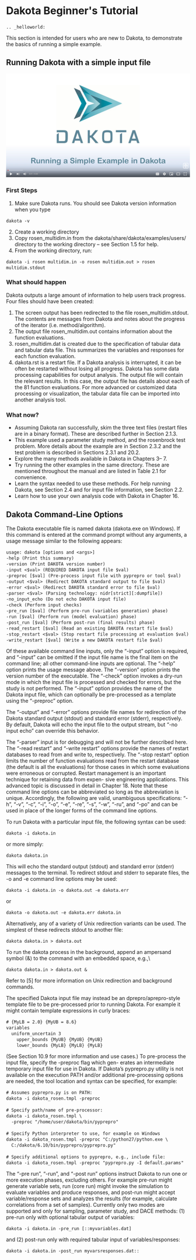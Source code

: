 Dakota Beginner's Tutorial
============

```{eval-rst}
.. _helloworld:
```

This section is intended for users who are new to Dakota, to demonstrate the basics of running a simple example.

## Running Dakota with a simple input file

[![alt text](img/DakotaSimpleExampleScreencastTeaser.png "Watch Screencast 1.1: Running a Simple Example in Dakota")](https://www.youtube.com/watch?v=ofi13UTq_Is&list=PLouetuxaIMDo-NMFXT-hlHYhOkePLrayY&index=1)

### First Steps

1. Make sure Dakota runs. You should see Dakota version information when you type

```
dakota -v
```

2. Create a working directory
3. Copy rosen_multidim.in from the dakota/share/dakota/examples/users/ directory to the working directory – see Section 1.5 for help.
4. From the working directory, run:

```
dakota -i rosen multidim.in -o rosen multidim.out > rosen multidim.stdout
```

### What should happen

Dakota outputs a large amount of information to help users track progress. Four files should have been created:
1. The screen output has been redirected to the file rosen_multidim.stdout. The contents are messages from
Dakota and notes about the progress of the iterator (i.e. method/algorithm).
2. The output file rosen_multidim.out contains information about the function evaluations.
3. rosen_multidim.dat is created due to the specification of tabular data and
tabular data file. This summarizes the variables and responses for each function evaluation.
4. dakota.rst is a restart file. If a Dakota analysis is interrupted, it can be often be restarted without losing all progress.
Dakota has some data processing capabilities for output analysis. The output file will contain the relevant results. In this case,
the output file has details about each of the 81 function evaluations. For more advanced or customized data processing or
visualization, the tabular data file can be imported into another analysis tool.

### What now?
* Assuming Dakota ran successfully, skim the three text files (restart files are in a binary format). These are described
further in Section 2.1.3.
* This example used a parameter study method, and the rosenbrock test problem. More details about the example are
in Section 2.3.2 and the test problem is described in Sections 2.3.1 and 20.2.
* Explore the many methods available in Dakota in Chapters 3– 7.
* Try running the other examples in the same directory. These are mentioned throughout the manual and are listed in
Table 2.1 for convenience.
* Learn the syntax needed to use these methods. For help running Dakota, see Section 2.4 and for input file information,
see Section 2.2.
* Learn how to use your own analysis code with Dakota in Chapter 16.

## Dakota Command-Line Options

The Dakota executable file is named dakota (dakota.exe on Windows). If this command is entered at the command
prompt without any arguments, a usage message similar to the following appears:

```
usage: dakota [options and <args>]
-help (Print this summary)
-version (Print DAKOTA version number)
-input <$val> (REQUIRED DAKOTA input file $val)
-preproc [$val] (Pre-process input file with pyprepro or tool $val)
-output <$val> (Redirect DAKOTA standard output to file $val)
-error <$val> (Redirect DAKOTA standard error to file $val)
-parser <$val> (Parsing technology: nidr[strict][:dumpfile])
-no_input_echo (Do not echo DAKOTA input file)
-check (Perform input checks)
-pre_run [$val] (Perform pre-run (variables generation) phase)
-run [$val] (Perform run (model evaluation) phase)
-post_run [$val] (Perform post-run (final results) phase)
-read_restart [$val] (Read an existing DAKOTA restart file $val)
-stop_restart <$val> (Stop restart file processing at evaluation $val)
-write_restart [$val] (Write a new DAKOTA restart file $val)
```

Of these available command line inputs, only the “-input” option is required, and “-input” can be omitted if the input
file name is the final item on the command line; all other command-line inputs are optional. The “-help” option prints the
usage message above. The “-version” option prints the version number of the executable. The “-check” option invokes
a dry-run mode in which the input file is processed and checked for errors, but the study is not performed. The “-input”
option provides the name of the Dakota input file, which can optionally be pre-processed as a template using the “-preproc”
option.

The “-output” and “-error” options provide file names for redirection of the Dakota standard output (stdout) and standard
error (stderr), respectively. By default, Dakota will echo the input file to the output stream, but “-no input echo” can
override this behavior.

The “-parser” input is for debugging and will not be further described here. The “-read restart” and “-write restart”
options provide the names of restart databases to read from and write to, respectively. The “-stop restart” option limits
the number of function evaluations read from the restart database (the default is all the evaluations) for those cases in which
some evaluations were erroneous or corrupted. Restart management is an important technique for retaining data from expen-
sive engineering applications. This advanced topic is discussed in detail in Chapter 18. Note that these command line options
can be abbreviated so long as the abbreviation is unique. Accordingly, the following are valid, unambiguous specifications:
“-h”, “-v”, “-c”, “-i”, “-o”, “-e”, “-re”, “-s”, “-w”, “-ru”, and “-po” and can be used in place of the longer forms of
the command line options.

To run Dakota with a particular input file, the following syntax can be used:
```
dakota -i dakota.in
```

or more simply:

```
dakota dakota.in
```

This will echo the standard output (stdout) and standard error (stderr) messages to the terminal. To redirect stdout and stderr
to separate files, the -o and -e command line options may be used:

```
dakota -i dakota.in -o dakota.out -e dakota.err
```

or

```
dakota -o dakota.out -e dakota.err dakota.in
```

Alternatively, any of a variety of Unix redirection variants can be used. The simplest of these redirects stdout to another file:

```
dakota dakota.in > dakota.out
```
To run the dakota process in the background, append an ampersand symbol (&) to the command with an embedded space, e.g.,\

```
dakota dakota.in > dakota.out &
```

Refer to [5] for more information on Unix redirection and background commands.

The specified Dakota input file may instead be an dprepro/aprepro-style template file to be pre-processed prior to running
Dakota. For example it might contain template expressions in curly braces:

```
# {MyLB = 2.0} {MyUB = 8.6}
variables
  uniform_uncertain 3
    upper_bounds {MyUB} {MyUB} {MyUB}
    lower_bounds {MyLB} {MyLB} {MyLB}
```

(See Section 10.9 for more information and use cases.) To pre-process the input file, specify the -preproc flag which gen-
erates an intermediate temporary input file for use in Dakota. If Dakota’s pyprepro.py utility is not available on the execution
PATH and/or additional pre-processing options are needed, the tool location and syntax can be specified, for example:

```
# Assumes pyprepro.py is on PATH:
dakota -i dakota_rosen.tmpl -preproc

# Specify path/name of pre-processor:
dakota -i dakota_rosen.tmpl \
  -preproc "/home/user/dakota/bin/pyprepro"
  
# Specify Python interpreter to use, for example on Windows
dakota -i dakota_rosen.tmpl -preproc "C:/python27/python.exe \
  C:/dakota/6.10/bin/pyprepro/pyprepro.py"
  
# Specify additional options to pyprepro, e.g., include file:
dakota -i dakota_rosen.tmpl -preproc "pyprepro.py -I default.params"
```

The “-pre run”, “-run”, and “-post run” options instruct Dakota to run one or more execution phases, excluding others.
For example pre-run might generate variable sets, run (core run) might invoke the simulation to evaluate variables and produce
responses, and post-run might accept variable/response sets and analyzes the results (for example, calculate correlations from
a set of samples). Currently only two modes are supported and only for sampling, parameter study, and DACE methods: (1)
pre-run only with optional tabular output of variables:

```
dakota -i dakota.in -pre_run [::myvariables.dat]
```

and (2) post-run only with required tabular input of variables/responses:

```
dakota -i dakota.in -post_run myvarsresponses.dat::
```